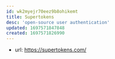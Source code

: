 ```yaml
---
id: wk2myejr70eez9b8ohikemt
title: Supertokens
desc: 'open-source user authentication'
updated: 1697571847848
created: 1697571826990
---
```


- url: https://supertokens.com/